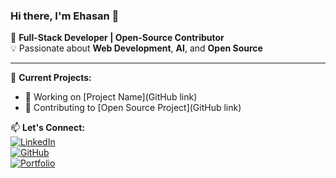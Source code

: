 ### Hi there, I'm Ehasan 👋  
🚀 **Full-Stack Developer | Open-Source Contributor**  
💡 Passionate about **Web Development**, **AI**, and **Open Source**  

---

🔭 **Current Projects:**  
- 🚀 Working on [Project Name](GitHub link)  
- 📌 Contributing to [Open Source Project](GitHub link)  

📫 **Let's Connect:**  
[![LinkedIn](https://img.shields.io/badge/-LinkedIn-blue?style=flat&logo=linkedin)](your-linkedin-url)  
[![GitHub](https://img.shields.io/badge/-GitHub-black?style=flat&logo=github)](https://github.com/Ehasan07)  
[![Portfolio](https://img.shields.io/badge/-Portfolio-red?style=flat)](your-portfolio-link)  
